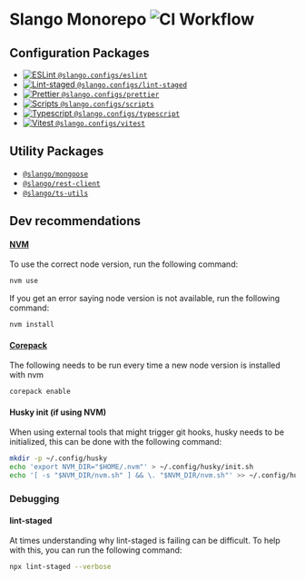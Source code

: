 # Slango Monorepo ![CI Workflow](https://github.com/tomaccodev/gifcept/actions/workflows/ci.yml/badge.svg)

## Configuration Packages

- [![ESLint](https://img.shields.io/badge/ESLint-4B32C3?style=flat-square&logo=eslint) `@slango.configs/eslint`](configs/eslint/README.md)
- [![Lint-staged](https://img.shields.io/badge/lint--staged-3AC486?style=flat-square) `@slango.configs/lint-staged`](configs/lint-staged/README.md)
- [![Prettier](https://img.shields.io/badge/Prettier-1A2B34?style=flat-square&logo=prettier) `@slango.configs/prettier`](configs/prettier/README.md)
- [![Scripts](https://img.shields.io/badge/scripts-AFD89C?style=flat-square&logo=gnu-bash) `@slango.configs/scripts`](configs/scripts/README.md)
- [![Typescript](https://img.shields.io/badge/Typescript-659DD4?style=flat-square&logo=typescript) `@slango.configs/typescript`](configs/typescript/README.md)
- [![Vitest](https://img.shields.io/badge/Vitest-F9C72C?style=flat-square&logo=vitest) `@slango.configs/vitest`](configs/vitest/README.md)

## Utility Packages

- [`@slango/mongoose`](packages/mongoose/README.md)
- [`@slango/rest-client`](packages/rest-client/README.md)
- [`@slango/ts-utils`](packages/ts-utils/README.md)

## Dev recommendations

#### [NVM](https://github.com/nvm-sh/nvm)

To use the correct node version, run the following command:

```bash
nvm use
```

If you get an error saying node version is not available, run the following command:

```bash
nvm install
```

#### [Corepack](https://github.com/nodejs/corepack)

The following needs to be run every time a new node version is installed with nvm

```bash
corepack enable
```

#### Husky init (if using NVM)

When using external tools that might trigger git hooks, husky needs to be initialized, this can be done with the
following command:

```bash
mkdir -p ~/.config/husky
echo 'export NVM_DIR="$HOME/.nvm"' > ~/.config/husky/init.sh
echo '[ -s "$NVM_DIR/nvm.sh" ] && \. "$NVM_DIR/nvm.sh"' >> ~/.config/husky/init.sh
```

### Debugging

#### lint-staged

At times understanding why lint-staged is failing can be difficult. To help with this, you can run the following command:

```bash
npx lint-staged --verbose
```
